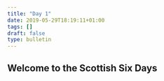 ```yaml
---
title: "Day 1"
date: 2019-05-29T18:19:11+01:00
tags: []
draft: false
type: bulletin
---
```


## Welcome to the Scottish Six Days
